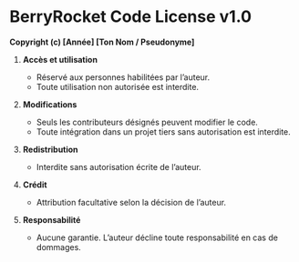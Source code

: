 # BerryRocket Code License v1.0

**Copyright (c) [Année] [Ton Nom / Pseudonyme]**

1. **Accès et utilisation**  
   - Réservé aux personnes habilitées par l’auteur.  
   - Toute utilisation non autorisée est interdite.

2. **Modifications**  
   - Seuls les contributeurs désignés peuvent modifier le code.  
   - Toute intégration dans un projet tiers sans autorisation est interdite.

3. **Redistribution**  
   - Interdite sans autorisation écrite de l’auteur.

4. **Crédit**  
   - Attribution facultative selon la décision de l’auteur.

5. **Responsabilité**  
   - Aucune garantie. L’auteur décline toute responsabilité en cas de dommages.